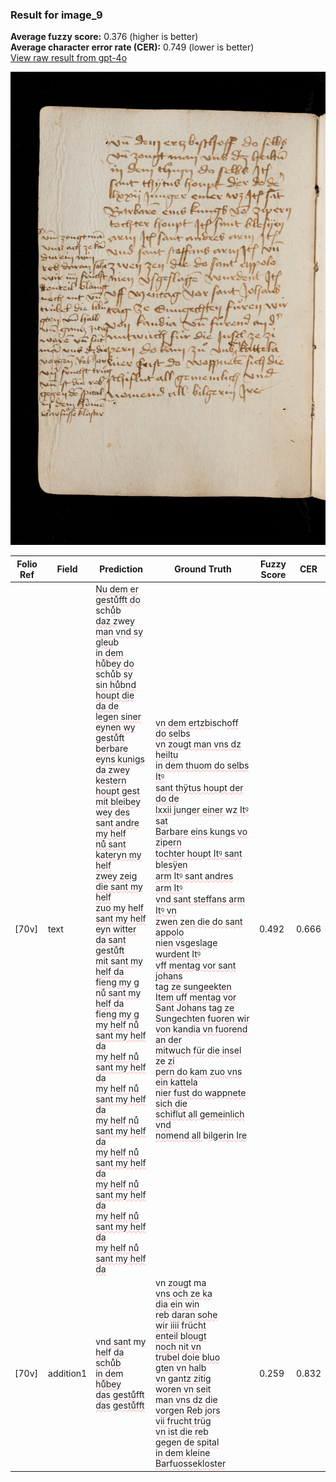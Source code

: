 ### Result for image_9
**Average fuzzy score:** 0.376 (higher is better)<br>**Average character error rate (CER):** 0.749 (lower is better)<br>[View raw result from gpt-4o](https://github.com/RISE-UNIBAS/humanities_data_benchmark/blob/main/results/2025-10-24/T0275/request_T0275_image_9.json)

<img src="https://github.com/RISE-UNIBAS/humanities_data_benchmark/blob/main/benchmarks/medieval_manuscripts/images/image_9.jpg?raw=true" alt="image_9" width="800px">

<style>
.diff { text-decoration: underline; text-decoration-color: #ffcccc; text-decoration-style: wavy; }
</style>

| Folio Ref | Field | Prediction | Ground Truth | Fuzzy Score | CER |
|-----------|-------|------------|--------------|-------------|-----|
| [70v] | text | <span class="diff">Nu dem er gestuͤfft do </span>sch<span class="diff">uͤ</span>b<span class="diff"><br>daz z</span>w<span class="diff">ey man vnd sy gleu</span>b<span class="diff"><br>in dem huͤ</span>b<span class="diff">ey do s</span>ch<span class="diff">uͤ</span>b<span class="diff"> sy<br>sin huͤbnd houpt die da de<br>legen siner eynen wy gestuͤft<br>berbare eyns kunigs da zwey<br>kestern houpt gest mit bleibey<br>wey des sant andre my helf<br>nuͤ sant kateryn my helf<br>zwey zeig die sant my helf<br>zuo my helf sant my helf<br>eyn witter da sant gestuͤft<br>mit sant my helf da fieng my g<br>nuͤ sant my helf da fieng my g<br>my helf nuͤ sant my helf da<br>my helf nuͤ sant my helf da<br>my helf nuͤ sant my helf da<br>my helf nuͤ sant my helf da<br>my helf nuͤ sant my helf da<br>my helf nuͤ sant my helf da<br>my helf nuͤ sant my helf da<br>my helf nuͤ sant my helf da</span> | <span class="diff">vn dem ertzbi</span>sch<span class="diff">off do sel</span>b<span class="diff">s<br> vn zougt man vns dz heiltu<br> in dem thuom do selbs Itꝰ<br> sant thÿtus houpt der do de<br> lxxii junger einer </span>w<span class="diff">z Itꝰ sat<br> Bar</span>b<span class="diff">are eins kungs vo zipern<br> tochter houpt Itꝰ sant </span>b<span class="diff">lesÿen<br> arm Itꝰ sant andres arm Itꝰ<br> vnd sant steffans arm Itꝰ vn<br> zwen zen die do sant appolo<br> nien vsgeslage wurdent Itꝰ<br> vff mentag vor sant johans<br> tag ze sungeekten Item uff mentag vor Sant Johans tag ze Sunge</span>ch<span class="diff">ten fuoren wir<br> von kandia vn fuorend an der<br> mitwuch für die insel ze zi<br> pern do kam zuo vns ein kattela<br> nier fust do wappnete sich die<br> schiflut all gemeinlich vnd<br> nomend all </span>b<span class="diff">ilgerin Ire</span> | 0.492 | 0.666 |
| [70v] | addition1 | vn<span class="diff">d san</span>t m<span class="diff">y hel</span>f<span class="diff"> da schuͤb<br>in de</span>m<span class="diff"> huͤbey<br>das gestuͤ</span>ff<span class="diff">t<br>das gestuͤfft</span> | vn<span class="diff"> zoug</span>t m<span class="diff">a<br> vns och ze ka<br> dia ein win<br> reb daran sohe<br> wir iiii </span>f<span class="diff">rücht<br> enteil blougt<br> noch nit vn<br> trubel doie bluo<br> gten vn halb<br> vn gantz zitig<br> woren vn seit<br> </span>m<span class="diff">an vns dz die<br> vorgen Reb jors<br> vii </span>f<span class="diff">rucht trüg<br> vn ist die reb<br> gegen de spital<br> in dem kleine<br> Bar</span>f<span class="diff">uossekloster</span> | 0.259 | 0.832 |
